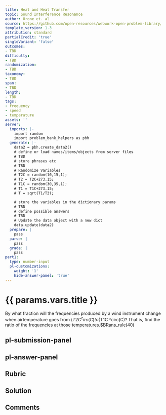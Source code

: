 ```yaml
---
title: Heat and Heat Transfer
topic: Sound Interference Resonance
author: Urone et. al
source: https://github.com/open-resources/webwork-open-problem-library/tree/master/Contrib/BrockPhysics/College_Physics_Urone/17.Physics_of_Hearing/17-05.Sound_Interference_Resonance/NU_U17_17_05_012.pg
template_version: 1.3
attribution: standard
partialCredit: 'true'
singleVariant: 'false'
outcomes:
- TBD
difficulty:
- TBD
randomization:
- TBD
taxonomy:
- TBD
span:
- TBD
length:
- TBD
tags:
- frequency
- speed
- temperature
assets: ''
server:
  imports: |-
    import random
    import problem_bank_helpers as pbh
  generate: |-
    data2 = pbh.create_data2()
    # define or load names/items/objects from server files
    # TBD
    # store phrases etc
    # TBD
    # Randomize Variables
    # T2C = random(10,15,1);
    # T2 = T2C+273.15;
    # T1C = random(30,35,1);
    # T1 = T1C+273.15;
    # T = sqrt(T1/T2);

    # store the variables in the dictionary params
    # TBD
    # define possible answers
    # TBD
    # Update the data object with a new dict
    data.update(data2)
  prepare: |
    pass
  parse: |
    pass
  grade: |
    pass
part1:
  type: number-input
  pl-customizations:
    weight: '1'
    hide-answer-panel: 'true'
---
```


# {{ params.vars.title }} 


By what fraction will the frequencies produced by a wind instrument change when airtemperature goes from ($T2C ^circ(C) to ($T1C ^circ(C)? That is, find the ratio of the frequencies at those temperatures.$BRans_rule(40)


## pl-submission-panel 


## pl-answer-panel 


## Rubric 


## Solution 


## Comments 


